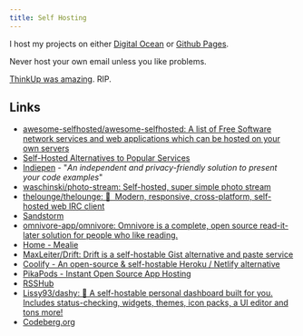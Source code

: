 ```yaml
---
title: Self Hosting
---
```


I host my projects on either [Digital Ocean](https://www.digitalocean.com/?refcode=8e1d8283bd20) or [Github Pages](https://pages.github.com/).

Never host your own email unless you like problems.

[ThinkUp was amazing](https://github.com/ThinkUpLLC/ThinkUp). RIP.

## Links

- [awesome-selfhosted/awesome-selfhosted: A list of Free Software network services and web applications which can be hosted on your own servers](https://github.com/awesome-selfhosted/awesome-selfhosted)
- [Self-Hosted Alternatives to Popular Services](https://www.reddit.com/r/selfhosted/)
- [Indiepen](https://indiepen.tech/) - "_An independent and privacy-friendly solution to present your code examples_"
- [waschinski/photo-stream: Self-hosted, super simple photo stream](https://github.com/waschinski/photo-stream/)
- [thelounge/thelounge: 💬 ‎ Modern, responsive, cross-platform, self-hosted web IRC client](https://github.com/thelounge/thelounge)
- [Sandstorm](https://sandstorm.io/)
- [omnivore-app/omnivore: Omnivore is a complete, open source read-it-later solution for people who like reading.](https://github.com/omnivore-app/omnivore)
- [Home - Mealie](https://hay-kot.github.io/mealie/)
- [MaxLeiter/Drift: Drift is a self-hostable Gist alternative and paste service](https://github.com/MaxLeiter/Drift)
- [Coolify - An open-source & self-hostable Heroku / Netlify alternative](https://coolify.io/)
- [PikaPods - Instant Open Source App Hosting](https://www.pikapods.com/)
- [RSSHub](https://docs.rsshub.app/en/)
- [Lissy93/dashy: 🚀 A self-hostable personal dashboard built for you. Includes status-checking, widgets, themes, icon packs, a UI editor and tons more!](https://github.com/Lissy93/dashy?utm_source=pocket_saves)
- [Codeberg.org](https://codeberg.org/)